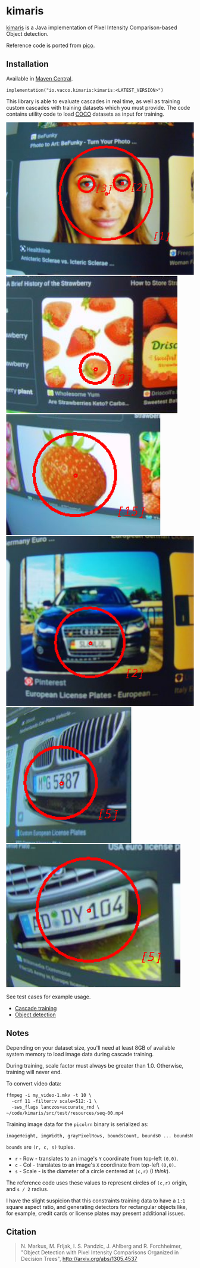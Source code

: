 # kimaris

[kimaris](https://en.wikipedia.org/wiki/Kimaris) is a Java implementation of Pixel Intensity Comparison-based Object detection.

Reference code is ported from [pico](https://github.com/nenadmarkus/pico).

## Installation

Available in [Maven Central](https://mvnrepository.com/artifact/io.vacco.kimaris/kimaris).

```
implementation("io.vacco.kimaris:kimaris:<LATEST_VERSION>")
```

This library is able to evaluate cascades in real time, as well as training custom cascades with training datasets
which you must provide. The code contains utility code to load [COCO](https://cocodataset.org) datasets as input
for training.

![face-eyes](./img/face-eyes-00.png)
![strawberry-00](./img/strawberry-00.png)
![strawberry-01](./img/strawberry-01.png)
![license-plate-00](./img/license-plate-00.png)
![license-plate-01](./img/license-plate-01.png)
![license-plate-02](./img/license-plate-02.png)

See test cases for example usage.

- [Cascade training](./src/test/java/KmGenTest.java)
- [Object detection](./src/test/java/KmDetTest.java)

## Notes

Depending on your dataset size, you'll need at least 8GB of available system memory
to load image data during cascade training. 

During training, scale factor must always be greater than 1.0. Otherwise, training will never end.

To convert video data:

```
ffmpeg -i my_video-1.mkv -t 10 \
  -crf 11 -filter:v scale=512:-1 \
  -sws_flags lanczos+accurate_rnd \
~/code/kimaris/src/test/resources/seq-00.mp4
```

Training image data for the `picolrn` binary is serialized as:

```
imageHeight, imgWidth, grayPixelRows, boundsCount, bounds0 ... boundsN
```

`bounds` are `(r, c, s)` tuples.

- `r` - Row   - translates to an image's `Y` coordinate from top-left `(0,0)`.
- `c` - Col   - translates to an image's `X` coordinate from top-left `(0,0)`.
- `s` - Scale - is the diameter of a circle centered at `(c,r)` (I *think*).

The reference code uses these values to represent circles of `(c,r)` origin, and `s / 2` radius.

I have the slight suspicion that this constraints training data to have a `1:1` square
aspect ratio, and generating detectors for rectangular objects like, for example, credit cards
or license plates may present additional issues.

## Citation

> N. Markus, M. Frljak, I. S. Pandzic, J. Ahlberg and R. Forchheimer, "Object Detection with Pixel Intensity Comparisons Organized in Decision Trees", <http://arxiv.org/abs/1305.4537>
